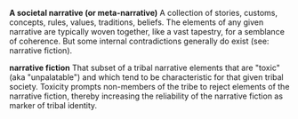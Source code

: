 **A societal narrative (or meta-narrative)**
A collection of stories, customs, concepts, rules, values, traditions, beliefs.
The elements of any given narrative are typically woven together, like a vast tapestry, for a semblance of coherence.
But some internal contradictions generally do exist (see: narrative fiction).

**narrative fiction**
That subset of a tribal narrative elements that are "toxic" (aka "unpalatable") and which tend to be characteristic
for that given tribal society. Toxicity prompts non-members of the tribe to reject elements of the narrative fiction,
thereby increasing the reliability of the narrative fiction as marker of tribal identity.

